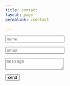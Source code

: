 ```yaml
---
title: contact 
layout: page
permalink: /contact

---
```


<form name="contact" method="POST" data-netlify="true">
  <p>
     <input type="text" name="name" placeholder="name"/>  
  </p>
  <p>
    <input type="email" name="email" placeholder="email"/>
  </p>
  <p>
    <textarea name="message" placeholder="message"></textarea>
  </p>
  <p>
    <button type="submit"> send </button>
  </p>
</form>
